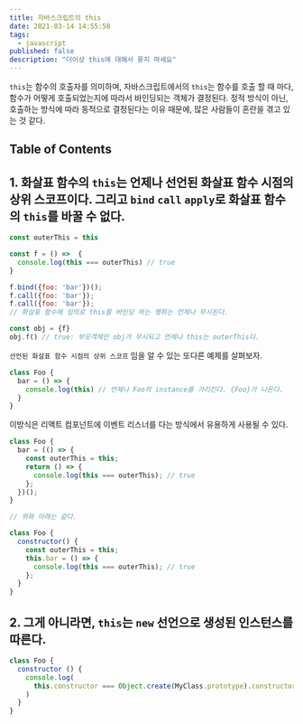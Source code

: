 ```yaml
---
title: 자바스크립트의 this
date: 2021-03-14 14:55:58
tags:
  - javascript
published: false
description: "더이상 this에 대해서 묻지 마세요"
---
```


`this`는 함수의 호출자를 의미하며, 자바스크립트에서의 `this`는  함수를 호출 할 때 마다, 함수가 어떻게 호출되었는지에 따라서 바인딩되는 객체가 결정된다. 정적 방식이 아닌, 호출하는 방식에 따라 동적으로 결정된다는 이유 때문에, 많은 사람들이 혼란을 겪고 있는 것 같다. 

## Table of Contents

## 1. 화살표 함수의 `this`는 언제나 선언된 화살표 함수 시점의 상위 스코프이다. 그리고 `bind` `call` `apply`로 화살표 함수의 `this`를 바꿀 수 없다.

```javascript
const outerThis = this

const f = () =>  {
  console.log(this === outerThis) // true
}
```

```javascript
f.bind({foo: 'bar'})(); 
f.call({foo: 'bar'});
f.call({foo: 'bar'});
// 화살표 함수에 임의로 this를 바인딩 하는 행위는 언제나 무시된다.
```

```javascript
const obj = {f}
obj.f() // true: 부모객체인 obj가 무시되고 언제나 this는 outerThis다.
```

`선언된 화살표 함수 시점의 상위 스코프` 임을 알 수 있는 또다른 예제를 살펴보자.

```javascript
class Foo {
  bar = () => {
    console.log(this) // 언제나 Foo의 instance를 가리킨다. {Foo}가 나온다.
  }
}
```

이방식은 리액트 컴포넌트에 이벤트 리스너를 다는 방식에서 유용하게 사용될 수 있다.

```javascript
class Foo {
  bar = (() => {
    const outerThis = this;
    return () => {      
      console.log(this === outerThis); // true
    };
  })();
}

// 위와 아래는 같다.

class Foo {
  constructor() {
    const outerThis = this;
    this.bar = () => {
      console.log(this === outerThis); // true
    };
  }
}
```

## 2. 그게 아니라면, `this`는 `new` 선언으로 생성된 인스턴스를 따른다.

```javascript
class Foo {
  constructor () {
    console.log(
      this.constructor === Object.create(MyClass.prototype).constructor
    )
  }
}
```